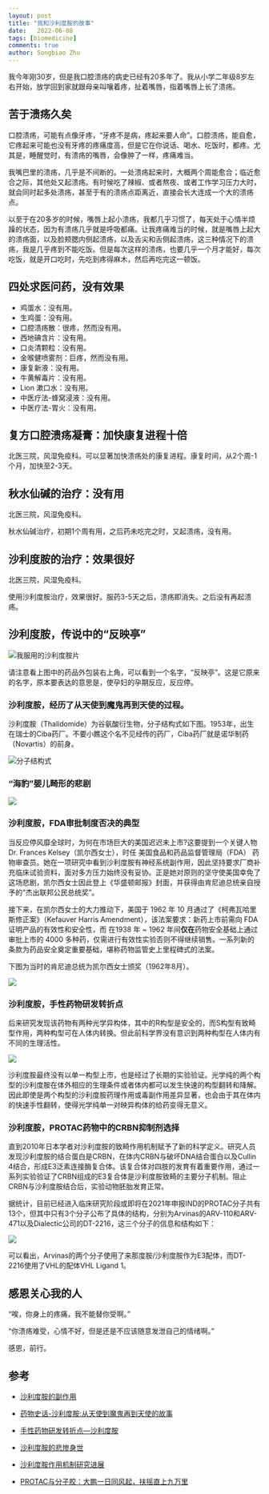 ```yaml
---
layout: post
title: "我和沙利度胺的故事"
date:   2022-06-08
tags: [biomedicine]
comments: true
author: Songbiao Zhu
---
```


我今年刚30岁，但是我口腔溃疡的病史已经有20多年了。我从小学二年级8岁左右开始，放学回到家就跟母亲叫嚷着疼，扯着嘴唇，指着嘴唇上长了溃疡。

<!-- more -->

## 苦于溃疡久矣

口腔溃疡，可能有点像牙疼，“牙疼不是病，疼起来要人命”。口腔溃疡，能自愈，它疼起来可能也没有牙疼的疼痛度高，但是它在你说话、喝水、吃饭时，都疼。尤其是，睡醒觉时，有溃疡的嘴唇，会像肿了一样，疼痛难当。

我嘴巴里的溃疡，几乎是不间断的。一处溃疡起来时，大概两个周能愈合；临近愈合之际，其他处又起溃疡。有时候吃了辣椒、或者熬夜、或者工作学习压力大时，就会同时起多处溃疡，甚至于有的溃疡点距离近，直接会长大连成一个大的溃疡点。

以至于在20多岁的时候，嘴唇上起小溃疡，我都几乎习惯了，每天处于心情半烦躁的状态，因为有溃疡几乎就是呼吸都痛。让我疼痛难当的时候，就是嘴唇上起大的溃疡面，以及脸颊腮内侧起溃疡，以及舌尖和舌侧起溃疡，这三种情况下的溃疡，我是几乎疼到不能吃饭。但是每次这样的溃疡，也要几乎一个月才能好，每次吃饭，就是开口吃时，先吃到疼得麻木，然后再吃完这一顿饭。

## 四处求医问药，没有效果

* 鸡蛋水：没有用。
* 生鸡蛋：没有用。
* 口腔溃疡散：很疼，然而没有用。
* 西地碘含片：没有用。
* 口炎清颗粒：没有用。
* 金喉健喷雾剂：巨疼，然而没有用。
* 康复新液：没有用。
* 牛黄解毒片：没有用。
* Lion 漱口水：没有用。
* 中医疗法-蜂窝浸液：没有用。
* 中医疗法-胃火：没有用。

## 复方口腔溃疡凝膏：加快康复进程十倍

北医三院，风湿免疫科。可以显著加快溃疡处的康复进程。康复时间，从2个周-1个月，加快至2-3天。

## 秋水仙碱的治疗：没有用

北医三院，风湿免疫科。

秋水仙碱治疗，初期1个周有用，之后药未吃完之时，又起溃疡，没有用。

## 沙利度胺的治疗：效果很好

北医三院，风湿免疫科。

使用沙利度胺治疗，效果很好。服药3-5天之后，溃疡即消失。之后没有再起溃疡。

## 沙利度胺，传说中的“反映亭”

![我服用的沙利度胺片](https://www.chemicalbook.com/NewsImg/2021-03-22/6375201774282825145954477.png)

请注意看上图中的药品外包装右上角，可以看到一个名字，“反映亭”。这是它原来的名字，原本要表达的意思是，使孕妇的孕期反应，反应停。

### 沙利度胺，经历了从天使到魔鬼再到天使的过程。

沙利度胺（Thalidomide）为谷氨酸衍生物，分子结构式如下图。1953年，出生在瑞士的Ciba药厂。不要小瞧这个名不见经传的药厂，Ciba药厂就是诺华制药（Novartis）的前身。

![分子结构式](https://www.chemicalbook.com/CAS/GIF/50-35-1.gif)

### “海豹”婴儿畸形的悲剧

![](http://5b0988e595225.cdn.sohucs.com/images/20180617/766ceef2e90a4d6da24f0fe5026eefff.jpeg)

### 沙利度胺，FDA审批制度否决的典型

当反应停风靡全球时，为何在市场巨大的美国迟迟未上市?这要提到一个关键人物Dr. Frances Kelsey（凯尔西女士），时任 美国食品和药品监督管理局（FDA） 药物审查员。她在一项研究中看到沙利度胺有神经系统副作用，因此坚持要求厂商补充临床试验资料，面对多方压力始终没有妥协。正是她对原则的坚守使美国幸免了这场悲剧，凯尔西女士因此登上《华盛顿邮报》封面，并获得由肯尼迪总统亲自授予的“杰出联邦公民总统奖”。

接下来，在凯尔西女士的大力推动下，美国于 1962 年 10 月通过了《柯弗瓦哈里斯修正案》（Kefauver Harris Amendment），该法案要求：新药上市前需向 FDA 证明产品的有效性和安全性，而 在1938 年 ~ 1962 年间**仅在**药物安全基础上通过审批上市的 4000 多种药，仅需进行有效性实验否则不得继续销售。一系列新的条款为药品安全奠定重要基础，堪称药物监管史上里程碑式的法案。

下图为当时的肯尼迪总统为凯尔西女士颁奖（1962年8月）。

![](http://5b0988e595225.cdn.sohucs.com/images/20180617/7dd1ebd5fe0d44b38efe2d1587d66fab.jpeg)

### 沙利度胺，手性药物研发转折点

后来研究发现该药物有两种光学异构体，其中的R构型是安全的，而S构型有致畸型作用，两种构型可在人体内转换。但此前科学界没有意识到两种构型在人体内有不同的生理活性。

![](http://5b0988e595225.cdn.sohucs.com/images/20180617/9079315f62eb4cf8af4d5d37c68e290c.jpeg)

沙利度胺最终没有以单一构型上市，也是经过了长期的实验验证。光学纯的两个构型的沙利度胺在体外相应的生理条件或者体内都可以发生快速的构型翻转和降解。因此即使是两个构型的沙利度胺药理作用或毒副作用差异显著，也会由于其在体内的快速手性翻转，使得光学纯单一对映异构体的给药变得无意义。

### 沙利度胺，PROTAC药物中的CRBN抑制剂选择

直到2010年日本学者对沙利度胺的致畸作用机制赋予了新的科学定义。研究人员发现沙利度胺的结合蛋白是CRBN，在体内CRBN与破坏DNA结合蛋白以及Cullin  4结合，形成E3泛素连接酶复合体。该复合体对四肢的发育有着重要作用，通过一系列实验验证了CRBN组成的E3复合体是沙利度胺致畸的主要分子机制。阻止CRBN与沙利度胺结合后，实验动物胚胎发育正常。

据统计，目前已经进入临床研究阶段或即将在2021年申报IND的PROTAC分子共有13个，但其中只有3个分子公布了具体的结构，分别为Arvinas的ARV-110和ARV-471以及Dialectic公司的DT-2216，这三个分子的信息和结构如下：

![](https://p8.itc.cn/q_70/images03/20210804/6b0078de790246bb9a35ce50c10be332.png)

可以看出，Arvinas的两个分子使用了来那度胺/沙利度胺作为E3配体，而DT-2216使用了VHL的配体VHL Ligand 1。

## 感恩关心我的人

“唉，你身上的疼痛，我不能替你受啊。”

“你溃疡难受，心情不好，但是还是不应该随意发泄自己的情绪啊。”

感恩，前行。

## 参考

* [沙利度胺的副作用](https://www.chemicalbook.com/NewsInfo_34055.htm)

* [药物史话-沙利度胺:从天使到魔鬼再到天使的故事](https://new.qq.com/omn/20190928/20190928A06ZO400.html)

* [手性药物研发转折点—沙利度胺](https://www.chemicalbook.com/NewsInfo_21152.htm)

* [沙利度胺的悲惨身世 ](https://www.sohu.com/a/236265755_749842)

* [沙利度胺作用机制研究进展](https://www.chemicalbook.com/NewsInfo_18807.htm)

* [PROTAC与分子胶：大鹏一日同风起，扶摇直上九万里](https://www.sohu.com/a/481430908_121124543)